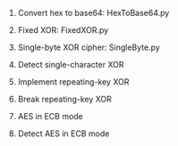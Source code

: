 1. Convert hex to base64: HexToBase64.py

2. Fixed XOR: FixedXOR.py

3. Single-byte XOR cipher: SingleByte.py

4. Detect single-character XOR

5. Implement repeating-key XOR

6. Break repeating-key XOR

7. AES in ECB mode

8. Detect AES in ECB mode
